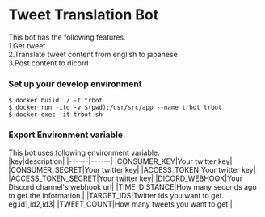 # Tweet Translation Bot
This bot has the following features.<br>
1.Get tweet<br>
2.Translate tweet content from english to japanese<br>
3.Post content to dicord<br>

### Set up your develop environment
~~~
$ docker build ./ -t trbot
$ docker run -itd -v $(pwd):/usr/src/app --name trbot trbot
$ docker exec -it trbot sh
~~~

### Export Environment variable
This bot uses following environment variable.<br>
|key|description|
|------|------|
|CONSUMER_KEY|Your twitter key|
|CONSUMER_SECRET|Your twitter key|
|ACCESS_TOKEN|Your twitter key|
|ACCESS_TOKEN_SECRET|Your twitter key|
|DICORD_WEBHOOK|Your Discord channel's webhook url|
|TIME_DISTANCE|How many seconds ago to get the information.|
|TARGET_IDS|Twitter ids you want to get. eg.id1,id2,id3|
|TWEET_COUNT|How many tweets you want to get.|